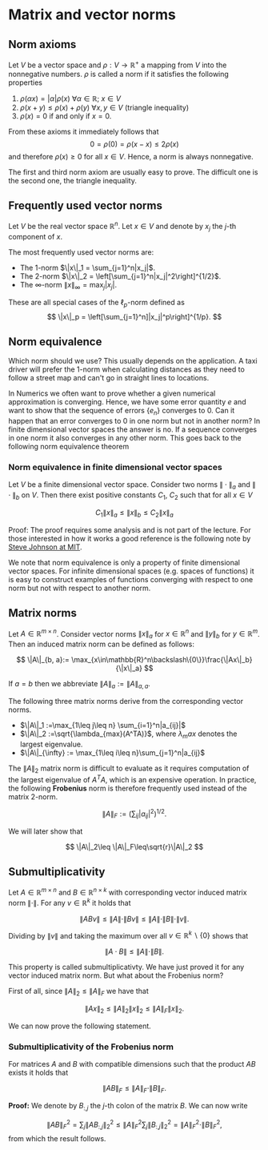 # Matrix and vector norms

## Norm axioms

Let $V$ be a vector space and $\rho: V\rightarrow \mathbb{R}^{+}$ a
mapping from $V$ into the nonnegative numbers.
$\rho$ is called a norm if it satisfies the following properties

1. $\rho(\alpha x) = |\alpha| \rho(x)~\forall \alpha\in\mathbb{R};~x\in V$
2. $\rho(x + y) \leq \rho(x) + \rho(y)~\forall x, y\in V$ (triangle inequality)
3. $\rho(x) = 0$ if and only if $x = 0$.

From these axioms it immediately follows that
$$
0 = \rho(0) = \rho(x - x) \leq 2\rho(x)
$$
and therefore $\rho(x) \geq 0$ for all $x\in V$. Hence, a norm is always
nonnegative.

The first and third norm axiom are usually easy to prove. The difficult
one is the second one, the triangle inequality.

## Frequently used vector norms

Let $V$ be the real vector space $\mathbb{R}^n$. Let $x\in V$ and denote
by $x_j$ the $j$-th  component of $x$.

The most frequently used vector norms are:

- The $1$-norm $\|x\|_1 = \sum_{j=1}^n|x_j|$.
- The $2$-norm $\|x\|_2 = \left[\sum_{j=1}^n|x_j|^2\right]^{1/2}$.
- The $\infty$-norm $\|x\|_{\infty} = \max_j |x_j|$.

These are all special cases of the $\ell_p$-norm defined as
$$
\|x\|_p = \left[\sum_{j=1}^n]|x_j|^p\right]^{1/p}.
$$

## Norm equivalence

Which norm should we use? This usually depends on the application.
A taxi driver will prefer the $1$-norm when calculating distances as they
need to follow a street map and can't go in straight lines to locations.

In Numerics we often want to prove whether a given numerical approximation
is converging. Hence, we have some error quantity $e$ and want to show that
the sequence of errors $\left\{e_n\right\}$ converges to $0$. Can it happen
that an error converges to $0$ in one norm but not in another norm?
In finite dimensional vector spaces the answer is no. If a sequence converges in one norm it also converges in any other norm. This goes back
to the following norm equivalence theorem

### Norm equivalence in finite dimensional vector spaces

Let $V$ be a finite dimensional vector space. Consider two norms
$\|\cdot\|_a$ and $\|\cdot\|_b$ on $V$. Then there exist positive constants
$C_1$, $C_2$ such that for all $x\in V$

$$
C_1\|x\|_a\leq \|x\|_b\leq C_2\|x\|_a
$$

Proof: The proof requires some analysis and is not part of the lecture.
For those interested in how it works a good reference is the following
note by [Steve Johnson at MIT](https://math.mit.edu/~stevenj/18.335/norm-equivalence.pdf).

We note that norm equivalence is only a property of finite dimensional vector spaces. For infinite dimensional spaces (e.g. spaces of functions)
it is easy to construct examples of functions converging with respect to one norm but not with respect to another norm.


## Matrix norms

Let $A\in\mathbb{R}^{m\times n}$. Consider vector norms $\|x\|_a$ for $x\in\mathbb{R}^n$ and $\|y\|_b$ for $y\in\mathbb{R}^{m}$. Then an induced matrix norm can be defined as follows:

$$
\|A\|_{b, a}:= \max_{x\in\mathbb{R}^n\backslash\{0\}}\frac{\|Ax\|_b}{\|x\|_a}
$$

If $a = b$ then we abbreviate $\|A\|_a := \|A\|_{a, a}$.

The following three matrix norms derive from the corresponding vector norms.

- $\|A\|_1 :=\max_{1\leq j\leq n} \sum_{i=1}^n|a_{ij}|$
- $\|A\|_2 :=\sqrt{\lambda_{max}(A^TA)}$, where
$\lambda_max$ denotes the largest eigenvalue.
- $\|A\|_{\infty} := \max_{1\leq i\leq n}\sum_{j=1}^n|a_{ij}$

The $\|A\|_2$ matrix norm is difficult to evaluate as it requires computation of the largest eigenvalue of $A^TA$, which is an expensive operation. In practice, the following **Frobenius** norm is therefore frequently used instead of the matrix $2$-norm.

$$
\|A\|_F:=\left(\sum_{ij}|a_{ij}|^2\right)^{1/2}.
$$

We will later show that 

$$
\|A\|_2\leq \|A\|_F\leq\sqrt{r}\|A\|_2
$$

## Submultiplicativity

Let $A\in\mathbb{R}^{m\times n}$ and $B\in\mathbb{R}^{n\times k}$ with corresponding vector induced matrix norm $\|\cdot\|$. For any $v\in\mathbb{R}^k$ it holds that

$$
\|ABv\|\leq \|A\|\cdot\|Bv\|\leq \|A\|\cdot \|B\| \cdot \|v\|.
$$

Dividing by $\|v\|$ and taking the maximum over all $v\in\mathbb{R}^k\backslash\{0\}$ shows that

$$
\|A\cdot B\|\leq \|A\|\cdot \|B\|.
$$

This property is called submultiplicativty. We have just proved it for any vector induced matrix norm. But what about the Frobenius norm?

First of all, since $\|A\|_2\leq \|A\|_F$ we have that

$$
\|Ax\|_2 \leq \|A\|_2\|x\|_2 \leq \|A\|_F\|x\|_2.
$$



We can now prove the following statement.

### Submultiplicativity of the Frobenius norm

For matrices $A$ and $B$ with compatible dimensions such that the product $AB$ exists it holds that

$$
\|AB\|_F\leq \|A\|_F\cdot \|B\|_F.
$$

**Proof:** We denote by $B_{:, j}$ the $j$-th colon of the matrix $B$. We can now write

$$
\|AB\|_F^2 = \sum_{j}\|AB_{:, j}\|_2^2\leq \|A\|_F^2\sum_{j}\|B_{:, j}\|_2^2 = \|A\|_F^2\cdot \|B\|_F^2,
$$
from which the result follows.
